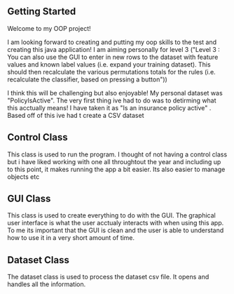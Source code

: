 ## Getting Started
Welcome to my OOP project! 

I am looking forward to creating and putting my oop skills to the test and creating this java application!
I am aiming personally for level 3 ("Level 3 : You can also use the GUI to enter in new rows to the dataset with feature values and known label
values (i.e. expand your training dataset). This should then recalculate the various permutations totals for
the rules (i.e. recalculate the classifier, based on pressing a button"))

I think this will be challenging but also enjoyable! My personal dataset was "PolicyIsActive". The very first thing ive had to do was to detirming what this acctually means! I have taken it as "Is an insurance policy active" . Based off of this ive had t create a CSV dataset

## Control Class 

This class is used to run the program. I thought of not having a control class but i have liked working with one all throughtout the year and including up to this point, it makes running the app a bit easier. Its also easier to manage objects etc

## GUI Class

This class is used to create everything to do with the GUI. The graphical user interface is what the user acctualy interacts with when using this app. To me its important that the GUI is clean and the user is able to understand how to use it in a very short amount of time.

## Dataset Class

The dataset class is used to process the dataset csv file. It opens and handles all the information.

